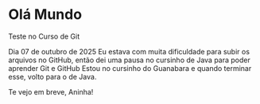# Olá Mundo
Teste no Curso de Git

Dia 07 de outubro de 2025
Eu estava com muita dificuldade para subir os arquivos no GitHub, então dei uma pausa no cursinho de Java para poder aprender Git e GitHub
Estou no cursinho do Guanabara e quando terminar esse, volto para o de Java.

Te vejo em breve, Aninha!
